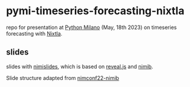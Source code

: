 # pymi-timeseries-forecasting-nixtla

repo for presentation at [Python Milano](https://milano.python.it/)
(May, 18th 2023) on timeseries forecasting with [Nixtla](https://www.nixtla.io/).

## slides

slides with [nimislides](https://github.com/HugoGranstrom/nimiSlides),
which is based on [reveal.js](https://revealjs.com/) and [nimib](https://github.com/pietroppeter/nimib/).

Slide structure adapted from [nimconf22-nimib](https://github.com/pietroppeter/nimconf22-nimib/)